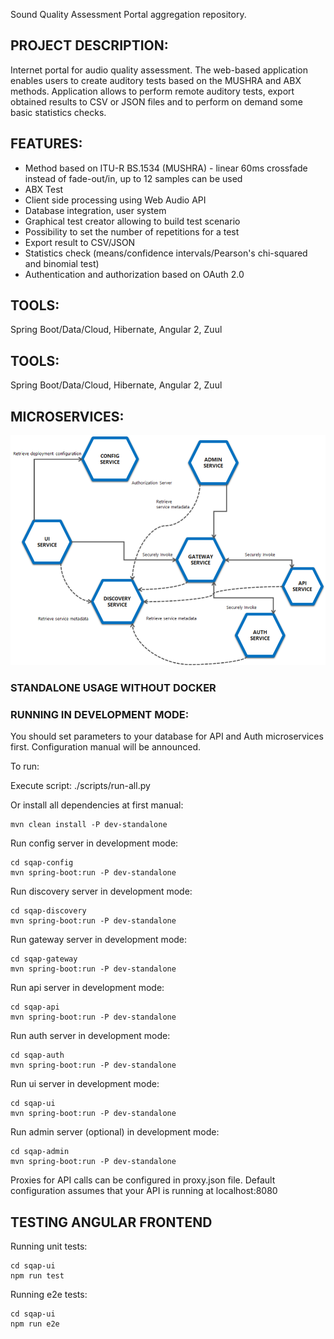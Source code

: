 Sound Quality Assessment Portal aggregation repository.

## PROJECT DESCRIPTION:
Internet portal for audio quality assessment. The web-based application enables users to create auditory tests based on the MUSHRA and ABX methods. Application allows to perform remote auditory tests, export obtained results to CSV or JSON files and to perform on demand some basic statistics checks.

## FEATURES:
* Method based on ITU-R BS.1534 (MUSHRA) - linear 60ms crossfade instead of fade-out/in, up to 12 samples can be used
* ABX Test
* Client side processing using Web Audio API
* Database integration, user system
* Graphical test creator allowing to build test scenario
* Possibility to set the number of repetitions for a test
* Export result to CSV/JSON
* Statistics check (means/confidence intervals/Pearson's chi-squared and binomial test)
* Authentication and authorization based on OAuth 2.0

## TOOLS:
Spring Boot/Data/Cloud, Hibernate, Angular 2, Zuul

## TOOLS:
Spring Boot/Data/Cloud, Hibernate, Angular 2, Zuul

## MICROSERVICES:

![docs/diagram.png](docs/diagram.png)

### STANDALONE USAGE WITHOUT DOCKER


### RUNNING IN DEVELOPMENT MODE:
You should set parameters to your database for API and Auth microservices first. Configuration manual will be announced.

To run:

Execute script:
 ./scripts/run-all.py

Or install all dependencies at first manual:
```
mvn clean install -P dev-standalone
```
Run config server in development mode:
```
cd sqap-config
mvn spring-boot:run -P dev-standalone
```

Run discovery server in development mode:
```
cd sqap-discovery
mvn spring-boot:run -P dev-standalone
```

Run gateway server in development mode:
```
cd sqap-gateway
mvn spring-boot:run -P dev-standalone
```

Run api server in development mode:
```
cd sqap-api
mvn spring-boot:run -P dev-standalone
```

Run auth server in development mode:
```
cd sqap-auth
mvn spring-boot:run -P dev-standalone
```

Run ui server in development mode:
```
cd sqap-ui
mvn spring-boot:run -P dev-standalone
```

Run admin server (optional) in development mode:
```
cd sqap-admin
mvn spring-boot:run -P dev-standalone
```

Proxies for API calls can be configured in proxy.json file.
Default configuration assumes that your API is running at localhost:8080

## TESTING ANGULAR FRONTEND

Running unit tests:
```
cd sqap-ui
npm run test
```

Running e2e tests:
```
cd sqap-ui
npm run e2e
```
